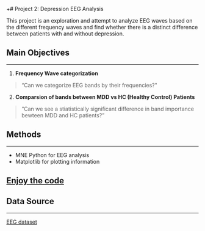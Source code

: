 +# Project 2: Depression EEG Analysis

This project is an exploration and attempt to analyze EEG waves based on the different frequency waves and find whether there is a distinct difference between patients with and without depression.

## Main Objectives 
---
1. **Frequency Wave categorization**
> “Can we categorize EEG bands by their frequencies?"
2. **Comparsion of bands between MDD vs HC (Healthy Control) Patients**
> “Can we see a stiatistically significant difference in band importance bewteen MDD and HC patients?”

## Methods
---
- MNE Python for EEG analysis 
- Matplotlib for plotting information

## [Enjoy the code](https://yurim-nam.github.io/healthlytics/docs/EEG_Analysis.html)

## Data Source 
---
[EEG dataset](https://reshare.ukdataservice.ac.uk/854301/)
